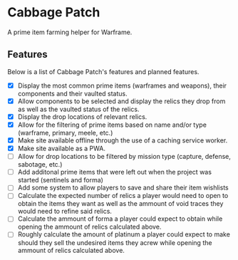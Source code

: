 # Cabbage Patch
A prime item farming helper for Warframe.

## Features
Below is a list of Cabbage Patch's features and planned features.
- [x] Display the most common prime items (warframes and weapons), their components and their vaulted status.
- [x] Allow components to be selected and display the relics they drop from as well as the vaulted status of the relics.
- [x] Display the drop locations of relevant relics.
- [x] Allow for the filtering of prime items based on name and/or type (warframe, primary, meele, etc.)
- [x] Make site available offline through the use of a caching service worker.
- [x] Make site available as a PWA.
- [ ] Allow for drop locations to be filtered by mission type (capture, defense, sabotage, etc.)
- [ ] Add additonal prime items that were left out when the project was started (sentinels and forma)
- [ ] Add some system to allow players to save and share their item wishlists
- [ ] Calculate the expected number of relics a player would need to open to obtain the items they want as well as the ammount of void traces they would need to refine said relics.
- [ ] Calculate the ammount of forma a player could expect to obtain while opening the ammount of relics calculated above.
- [ ] Roughly calculate the amount of platinum a player could expect to make should they sell the undesired items they acrew while opening the ammount of relics calculated above.